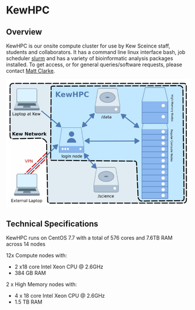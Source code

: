 # KewHPC
## Overview

KewHPC is our onsite compute cluster for use by Kew Sceince staff, students and collaborators. It has a command line linux interface bash, job scheduler [slurm](/KewHPC/Running_Analysis_with_SLURM) and has a variety of bioinformatic analysis packages installed. To get access, or for general queries/software requests, please contact [Matt Clarke](mailto:m.clarke@kew.org).

![SystemLayout](./kewhpc_diagram.jpg)

## Technical Specifications
KewHPC runs on CentOS 7.7 with a total of 576 cores and 7.6TB RAM across 14 nodes

12x Compute nodes with:

* 2 x18 core Intel Xeon CPU @ 2.6GHz
* 384 GB RAM

2 x High Memory nodes with:

* 4 x 18  core Intel Xeon CPU @ 2.6GHz
* 1.5 TB RAM

